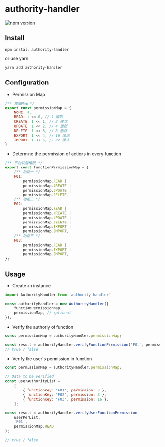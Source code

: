 # authority-handler
[![npm version](https://img.shields.io/npm/v/authority-handler)](https://www.npmjs.com/package/authority-handler)

## Install

```
npm install authority-handler
```

or use yarn

```
yarn add authority-handler
```

## Configuration
* Permission Map
```js
/** 權限Map */
export const permissionMap = {
    NONE: 0,
    READ: 1 << 0, // 1 讀取
    CREATE: 1 << 1, // 2 建立
    UPDATE: 1 << 2, // 4 更新
    DELETE: 1 << 3, // 8 刪除
    EXPORT: 1 << 4, // 16 匯出
    IMPORT: 1 << 5, // 32 匯入
}
```

* Determine the permission of actions in every function
```js
/** 平台功能權限 */
export const functionPermissionMap = {
    /** 功能一 */
    F01:
        permissionMap.READ |
        permissionMap.CREATE |
        permissionMap.UPDATE |
        permissionMap.DELETE,
    /** 功能二 */
    F02:
        permissionMap.READ |
        permissionMap.CREATE |
        permissionMap.UPDATE |
        permissionMap.DELETE |
        permissionMap.EXPORT |
        permissionMap.IMPORT,
    /** 功能三 */
    F03:
        permissionMap.READ | 
        permissionMap.EXPORT | 
        permissionMap.IMPORT,
};
```


## Usage

* Create an instance
```js
import AuthorityHandler from 'authority-handler'

const authorityHandler = new AuthorityHandler({ 
    functionPermissionMap, 
    permissionMap, // optional
});
``` 

* Verify the authoriy of function
```js
const permissionMap = authorityHandler.permissionMap;

const result = authorityHandler.verifyFunctionPermission('F01', permissionMap.READ);
// true / false
```

* Verify the user's permission in function
```js
const permissionMap = authorityHandler.permissionMap;

// Data to be verified
const userAuthorityList = 
    [
        { functionKey: 'F01', permission: 3 },
        { functionKey: 'F02', permission: 3 },
        { functionKey: 'F03', permission: 16 },
    ];

const result = authorityHandler.verifyUserFunctionPermission(
    userPerList, 
    'F01', 
    permissionMap.READ
);

// true / false
```
